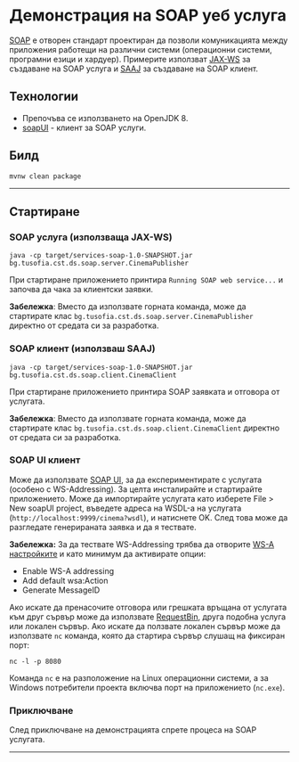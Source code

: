 # Демонстрация на SOAP уеб услуга

[SOAP](https://en.wikipedia.org/wiki/SOAP) e отворен стандарт проектиран да позволи комуникацията между приложения работещи на различни системи (операционни системи, програмни езици и хардуер). Примерите използват [JAX-WS](https://docs.oracle.com/javaee/6/tutorial/doc/bnayl.html) за създаване на SOAP услуга и [SAAJ](https://docs.oracle.com/javaee/5/tutorial/doc/bnbhg.html) за създаване на SOAP клиент.

## Технологии
- Препочъва се използването на OpenJDK 8.
- [soapUI](https://www.soapui.org/downloads/soapui.html) - клиент за SOAP услуги.

## Билд
```
mvnw clean package
```

---

## Стартиране

### SOAP услуга (използваща JAX-WS)
```
java -cp target/services-soap-1.0-SNAPSHOT.jar bg.tusofia.cst.ds.soap.server.CinemaPublisher
```
При стартиране приложението принтира `Running SOAP web service...` и започва да чака за клиентски заявки. 

**Забележка**: Вместо да използвате горната команда, може да стартирате клас `bg.tusofia.cst.ds.soap.server.CinemaPublisher` директно от средата си за разработка.

### SOAP клиент (използваш SAAJ)
```
java -cp target/services-soap-1.0-SNAPSHOT.jar bg.tusofia.cst.ds.soap.client.CinemaClient
```
При стартиране приложението принтира SOAP заявката и отговора от услугата.

**Забележка**: Вместо да използвате горната команда, може да стартирате клас `bg.tusofia.cst.ds.soap.client.CinemaClient` директно от средата си за разработка. 

### SOAP UI клиент
Може да използвате [SOAP UI](https://www.soapui.org/downloads/soapui.html), за да експериментирате с услугата (особено с WS-Addressing). За целта инсталирайте и стартирайте приложението. Може да импортирайте услугата като изберете File > New soapUI project, въведете адреса на WSDL-а на услугата (`http://localhost:9999/cinema?wsdl`), и натиснете OK. След това може да разгледате генерираната заявка и да я тествате.

**Забележка:** За да тествате WS-Addressing трябва да отворите [WS-A настройките](https://www.soapui.org/soap-and-wsdl/supported-standards/using-ws-addressing.html) и като минимум да активирате опции:
- Enable WS-A addressing
- Add default wsa:Action
- Generate MessageID

Ако искате да пренасочите отговора или грешката връщана от услугата към друг сървър може да използвате [RequestBin](http://requestbin.net/), друга подобна услуга или локален сървър. 
Ако искате да ползвате локален сървър може да използвате `nc` команда, която да стартира сървър слушащ на фиксиран порт:
```
nc -l -p 8080
```
Команда `nc` е на разположение на Linux операционни системи, а за Windows потребители проекта включва порт на приложението (`nc.exe`).

### Приключване
След приключване на демонстрацията спрете процеса на SOAP услугата.

---